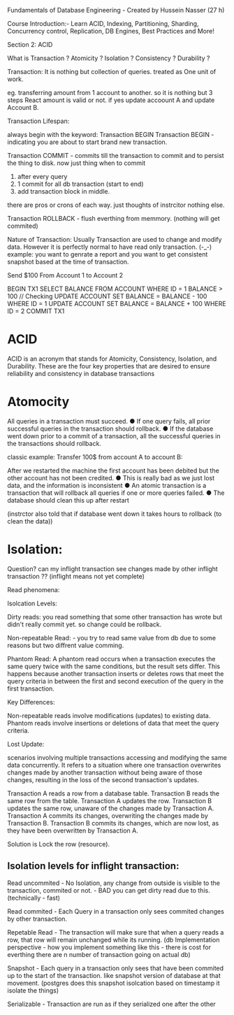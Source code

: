 Fundamentals of Database Engineering - Created by Hussein Nasser (27 h)

Course Introduction:- Learn ACID, Indexing, Partitioning, Sharding, Concurrency control, Replication, DB Engines, Best Practices and More!

Section 2: ACID

What is Transaction ?
Atomicity ?
Isolation ?
Consistency ?
Durability ?

Transaction: It is nothing but collection of queries. treated as One unit of work.

eg. transferring amount from 1 account to another. 
so it is nothing but 3 steps
React amount is valid or not. if yes update accoount A and update Account B.


Transaction Lifespan:

always begin with the keyword: Transaction BEGIN
Transaction BEGIN - indicating you are about to start brand new transaction.

Transaction COMMIT - commits till the transaction to commit and to persist the thing to disk.
now just thing when to commit
1) after every query
2) 1 commit for all db transaction (start to end)
3) add transaction block in middle.

there are pros or crons of each way. just thoughts of instrcitor nothing else.

Transaction ROLLBACK - flush everthing from memmory. (nothing will get commited)

Nature of Transaction: 
Usually Transaction are used to change and modify data.
However it is perfectly normal to have read only transaction. (-_-)
example: you want to genrate a report and you want to get consistent snapshot based at the time of transaction.

Send $100 From Account 1 to Account 2 

BEGIN TX1
SELECT BALANCE FROM ACCOUNT WHERE ID = 1
BALANCE > 100    // Checking
UPDATE ACCOUNT SET BALANCE = BALANCE - 100 WHERE ID = 1
UPDATE ACCOUNT SET BALANCE = BALANCE + 100 WHERE ID = 2
COMMIT TX1

# ACID
ACID is an acronym that stands for Atomicity, Consistency, Isolation, and Durability.
These are the four key properties that are desired to ensure reliability and consistency in database transactions


# Atomocity

All queries in a transaction must succeed.
● If one query fails, all prior successful queries in the transaction
should rollback.
● If the database went down prior to a commit of a transaction,
all the successful queries in the transactions should rollback.

classic example:
Transfer 100$ from account A to account B:

After we restarted the machine the first account has been debited but the
other account has not been credited.
● This is really bad as we just lost data, and the information is inconsistent
● An atomic transaction is a transaction that will rollback all queries if one or
more queries failed.
● The database should clean this up after restart

(instrctor also told that if database went down it takes hours to rollback (to clean the data))


# Isolation:

Question? can my inflight transaction see changes made by other inflight transaction ?? (inflight means not yet complete)

Read phenomena: 

Isolcation Levels:

Dirty reads: you read something that some other transaction has wrote but didn't really commit yet.
so change could be rollback.

Non-repeatable Read: - you try to read same value from db due to some reasons but two diffrent value comming.

Phantom Read: A phantom read occurs when a transaction executes the same query twice with the same conditions, but the result sets differ. This happens because another transaction inserts or deletes rows that meet the query criteria in between the first and second execution of the query in the first transaction.

Key Differences:

Non-repeatable reads involve modifications (updates) to existing data.
Phantom reads involve insertions or deletions of data that meet the query criteria.

Lost Update:

scenarios involving multiple transactions accessing and modifying the same data concurrently. It refers to a situation where one transaction overwrites changes made by another transaction without being aware of those changes, resulting in the loss of the second transaction's updates.

Transaction A reads a row from a database table.
Transaction B reads the same row from the table.
Transaction A updates the row.
Transaction B updates the same row, unaware of the changes made by Transaction A.
Transaction A commits its changes, overwriting the changes made by Transaction B.
Transaction B commits its changes, which are now lost, as they have been overwritten by Transaction A.

Solution is Lock the row (resource).


## Isolation levels for inflight transaction:

Read uncommited - No Isolation, any change from outside is visible to the transaction, commited or not. - BAD you can get dirty read due to this. (technically - fast)

Read commited - Each Query in a transaction only sees commited changes by other transaction.

Repetable Read - The transaction will make sure that when a query reads a row, that row will remain unchanged while its running.
(db Implementation perspective - how you implement something like this - there is cost for everthing there are n number of transaction going on actual db)

Snapshot - Each query in a transaction only sees that have been commited up to the start of the transaction. like snapshot version of database at that movement.
(postgres does this snapshot isolcation based on timestamp it isolate the things)

Serializable - Transaction are run as if they serialized one after the other



